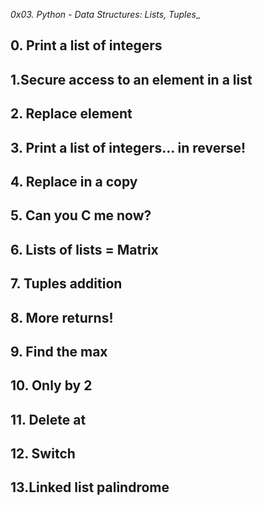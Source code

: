 _0x03. Python - Data Structures: Lists, Tuples__
## 0. Print a list of integers
## 1.Secure access to an element in a list
## 2. Replace element
## 3. Print a list of integers... in reverse!
## 4. Replace in a copy
## 5. Can you C me now?
## 6. Lists of lists = Matrix
## 7. Tuples addition
## 8. More returns!
## 9. Find the max
## 10. Only by 2
## 11. Delete at
## 12. Switch
## 13.Linked list palindrome 